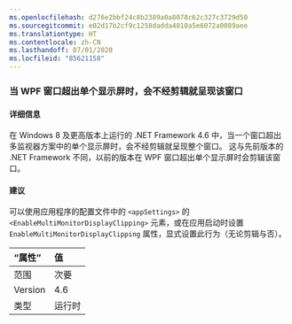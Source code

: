 ```yaml
---
ms.openlocfilehash: d276e2bbf24c8b2389a0a8078c62c327c3729d50
ms.sourcegitcommit: e02d17b2cf9c1258dadda4810a5e6072a0089aee
ms.translationtype: HT
ms.contentlocale: zh-CN
ms.lasthandoff: 07/01/2020
ms.locfileid: "85621158"
---
```

### <a name="wpf-windows-are-rendered-without-clipping-when-extending-outside-a-single-monitor"></a>当 WPF 窗口超出单个显示屏时，会不经剪辑就呈现该窗口

#### <a name="details"></a>详细信息

在 Windows 8 及更高版本上运行的 .NET Framework 4.6 中，当一个窗口超出多监视器方案中的单个显示屏时，会不经剪辑就呈现整个窗口。 这与先前版本的 .NET Framework 不同，以前的版本在 WPF 窗口超出单个显示屏时会剪辑该窗口。

#### <a name="suggestion"></a>建议

可以使用应用程序的配置文件中的 <code>&lt;appSettings&gt;</code> 的 <code>&lt;EnableMultiMonitorDisplayClipping&gt;</code> 元素，或在应用启动时设置 <code>EnableMultiMonitorDisplayClipping</code> 属性，显式设置此行为（无论剪辑与否）。

| “属性”    | 值       |
|:--------|:------------|
| 范围   |次要|
|Version|4.6|
|类型|运行时|
